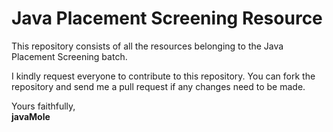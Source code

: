 <html lang="en">

<body>
    <div class="container">
        <h1>Java Placement Screening Resource</h1>
        <p class="description">
            This repository consists of all the resources belonging to the Java Placement Screening batch.
        </p>
        <p>
            I kindly request everyone to contribute to this repository. You can fork the repository and send me a pull request if any changes need to be made.
        </p>
        <p class="signoff">
            Yours faithfully,<br>
            <strong>javaMole</strong>
        </p>
    </div>
</body>
</html>
